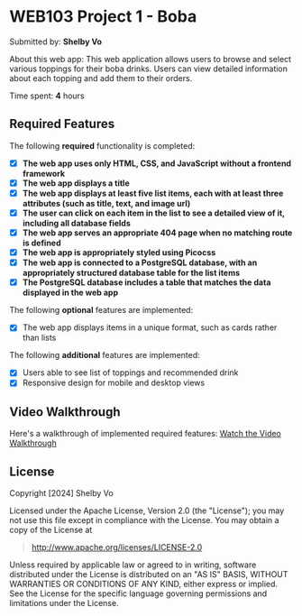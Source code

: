 # WEB103 Project 1 - Boba

Submitted by: **Shelby Vo**

About this web app: This web application allows users to browse and select various toppings for their boba drinks. Users can view detailed information about each topping and add them to their orders.

Time spent: **4** hours

## Required Features

The following **required** functionality is completed:

- [x] **The web app uses only HTML, CSS, and JavaScript without a frontend framework**
- [x] **The web app displays a title**
- [x] **The web app displays at least five list items, each with at least three attributes (such as title, text, and image url)**
- [x] **The user can click on each item in the list to see a detailed view of it, including all database fields**
- [x] **The web app serves an appropriate 404 page when no matching route is defined**
- [x] **The web app is appropriately styled using Picocss**
- [x] **The web app is connected to a PostgreSQL database, with an appropriately structured database table for the list items**
- [x] **The PostgreSQL database includes a table that matches the data displayed in the web app**

The following **optional** features are implemented:

- [x] The web app displays items in a unique format, such as cards rather than lists

The following **additional** features are implemented:

- [x] Users able to see list of toppings and recommended drink
- [x] Responsive design for mobile and desktop views

## Video Walkthrough

Here's a walkthrough of implemented required features:
[Watch the Video Walkthrough](https://drive.google.com/file/d/1kKWypCeMZOmuuTqrNPTBHo4sOlOKSTQd/view)

## License

Copyright [2024] Shelby Vo

Licensed under the Apache License, Version 2.0 (the "License"); you may not use this file except in compliance with the License. You may obtain a copy of the License at

> http://www.apache.org/licenses/LICENSE-2.0

Unless required by applicable law or agreed to in writing, software distributed under the License is distributed on an "AS IS" BASIS, WITHOUT WARRANTIES OR CONDITIONS OF ANY KIND, either express or implied. See the License for the specific language governing permissions and limitations under the License.
